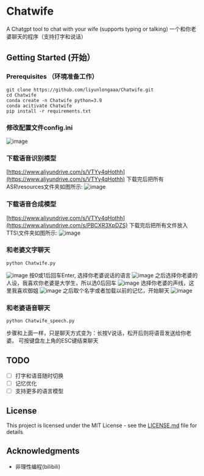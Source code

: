 # Chatwife
A Chatgpt tool to chat with your wife (supports typing or talking) 一个和你老婆聊天的程序（支持打字和说话）

## Getting Started (开始）

### Prerequisites （环境准备工作）

```
git clone https://github.com/liyunlongaaa/Chatwife.git
cd Chatwife
conda create -n Chatwife python=3.9
conda acitivate Chatwife
pip install -r requirements.txt
```
### 修改配置文件config.ini
![image](https://github.com/liyunlongaaa/Chatwife/assets/49556860/16780e53-d1d9-4f03-af78-6bbbf57cb613)

### 下载语音识别模型
[https://www.aliyundrive.com/s/VTYy4qHothh](https://www.aliyundrive.com/s/VTYy4qHothh)
下载完后把所有ASR\resources文件夹如图所示:
![image](https://github.com/liyunlongaaa/Chatwife/assets/49556860/292de701-52b3-4fd7-88f4-6ae07ab86baf)


### 下载语音合成模型
[https://www.aliyundrive.com/s/VTYy4qHothh](https://www.aliyundrive.com/s/PBCXR3XpDZS)
下载完后把所有文件放入TTS\文件夹如图所示:
![image](https://github.com/liyunlongaaa/Chatwife/assets/49556860/4aa8918a-0edd-4143-bdc4-ed35208bb2ab)

### 和老婆文字聊天

```
python Chatwife.py
```
![image](https://github.com/liyunlongaaa/Chatwife/assets/49556860/7df19201-98df-45d0-8d9f-1d075c05127b)
按0或1后回车Enter, 选择你老婆说话的语言
![image](https://github.com/liyunlongaaa/Chatwife/assets/49556860/bd53922e-eab7-42dc-845d-989878eff2da)
之后选择你老婆的人设，我喜欢你老婆是大学生，所以选0后回车
![image](https://github.com/liyunlongaaa/Chatwife/assets/49556860/c363eb45-2da0-47e7-8c8d-2b4b691d4361)
选择你老婆的声线，这里我喜欢御姐
![image](https://github.com/liyunlongaaa/Chatwife/assets/49556860/2dc37303-7d26-4903-a850-26812268ab25)
之后取个名字或者加载以前的记忆，开始聊天
![image](https://github.com/liyunlongaaa/Chatwife/assets/49556860/d8044edd-8944-43d8-9160-14dc67e9cad3)



### 和老婆语音聊天

```
python Chatwife_speech.py
```
步骤和上面一样，只是聊天方式变为：长按V说话，松开后则将语音发送给你老婆。 可按键盘左上角的ESC键结束聊天


## TODO
- [ ] 打字和语音随时切换
- [ ] 记忆优化
- [ ] 支持更多的语言模型

## License

This project is licensed under the MIT License - see the [LICENSE.md](LICENSE.md) file for details

## Acknowledgments

* 非理性编程(bilibili)
